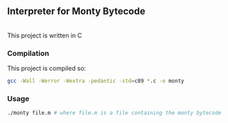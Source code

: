 ## Interpreter for Monty Bytecode
<br>
This project is written in C

### Compilation
This project is compiled so:
```bash
gcc -Wall -Werror -Wextra -pedantic -std=c89 *.c -o monty
```

### Usage
```bash
./monty file.m # where file.m is a file containing the monty bytecode
```
